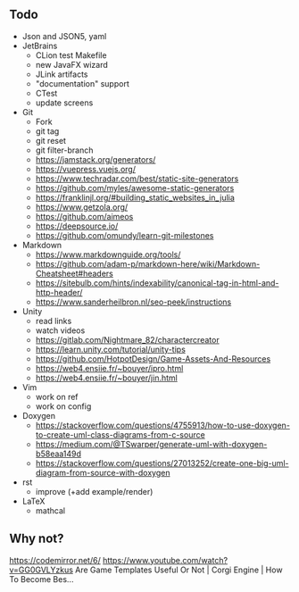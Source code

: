 ## Todo

- Json and JSON5, yaml
- JetBrains
    - CLion test Makefile
    - new JavaFX wizard
    - JLink artifacts
    - "documentation" support
    - CTest
    - update screens
- Git
  - Fork
  - git tag
  - git reset
  - git filter-branch
  - https://jamstack.org/generators/
  - https://vuepress.vuejs.org/
  - https://www.techradar.com/best/static-site-generators
  - https://github.com/myles/awesome-static-generators
  - https://franklinjl.org/#building_static_websites_in_julia
  - https://www.getzola.org/
  - https://github.com/aimeos
  - https://deepsource.io/
  - https://github.com/omundy/learn-git-milestones
- Markdown
    - https://www.markdownguide.org/tools/
    - https://github.com/adam-p/markdown-here/wiki/Markdown-Cheatsheet#headers
    - https://sitebulb.com/hints/indexability/canonical-tag-in-html-and-http-header/
    - https://www.sanderheilbron.nl/seo-peek/instructions
- Unity
  - read links
  - watch videos
  - https://gitlab.com/Nightmare_82/charactercreator
  - https://learn.unity.com/tutorial/unity-tips
  - https://github.com/HotpotDesign/Game-Assets-And-Resources
  - https://web4.ensiie.fr/~bouyer/ipro.html
  - https://web4.ensiie.fr/~bouyer/jin.html
- Vim
  - work on ref
  - work on config
- Doxygen
  - https://stackoverflow.com/questions/4755913/how-to-use-doxygen-to-create-uml-class-diagrams-from-c-source
  - https://medium.com/@TSwarper/generate-uml-with-doxygen-b58eaa149d
  - https://stackoverflow.com/questions/27013252/create-one-big-uml-diagram-from-source-with-doxygen
- rst
  - improve (+add example/render)
- LaTeX
  - mathcal

## Why not?

https://codemirror.net/6/
https://www.youtube.com/watch?v=GG0GVLYzkus
Are Game Templates Useful Or Not | Corgi Engine | How To Become Bes...